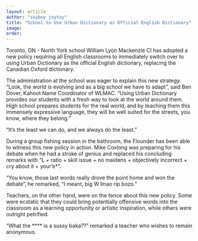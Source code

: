 ```yaml
---
layout: article
author: "soyboy joytoy"
title: "School to Use Urban Dictionary as Official English Dictionary"
image:
order:
---
```


Toronto, ON - North York school William Lyon Mackenzie CI has adopted a new policy requiring all English classrooms to immediately switch over to using Urban Dictionary as the official English dictionary, replacing the Canadian Oxford dictionary.

The administration at the school was eager to explain this new strategy. “Look, the world is evolving and as a big school we have to adapt”, said Ben Dover, Kahoot Name Coordinator of WLMAC. “Using Urban Dictionary provides our students with a fresh way to look at the world around them. High school prepares students for the real world, and by teaching them this immensely expressive language, they will be well suited for the streets, you know, where they belong.”

“It’s the least we can do, and we always do the least.”

During a group fishing session in the bathroom, the Flounder has been able to witness this new policy in action. Mike Coxlong was preparing for his debate when he had a stroke of genius and replaced his concluding remarks with “L + ratio + skill issue + no maidens + objectively incorrect + cry about it + your’e\*”.

“You know, those last words really drove the point home and won the debate”, he remarked, “I meant, big W lmao rip bozo.”

Teachers, on the other hand, were on the fence about this new policy. Some were ecstatic that they could bring potentially offensive words into the classroom as a learning opportunity or artistic inspiration, while others were outright petrified.

“What the \*\*\*\* is a sussy baka??” remarked a teacher who wishes to remain anonymous.
